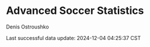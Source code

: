 # Advanced Soccer Statistics
Denis Ostroushko

<!-- gfm -->

Last successful data update: 2024-12-04 04:25:37 CST
